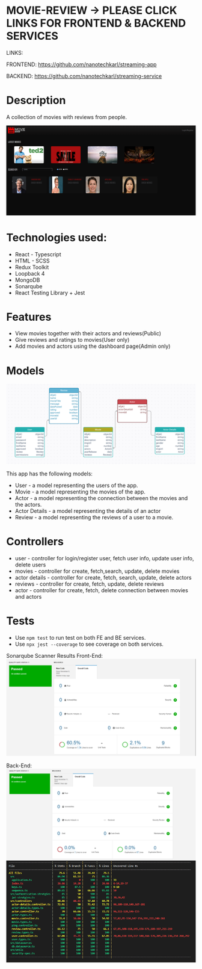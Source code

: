 # MOVIE-REVIEW -> PLEASE CLICK LINKS FOR FRONTEND & BACKEND SERVICES

LINKS:

FRONTEND: https://github.com/nanotechkarl/streaming-app

BACKEND: https://github.com/nanotechkarl/streaming-service

# Description

A collection of movies with reviews from people.

![moviereview](./mr.png)

# Technologies used:

- React - Typescript
- HTML - SCSS
- Redux Toolkit
- Loopback 4
- MongoDB
- Sonarqube
- React Testing Library + Jest

# Features

- View movies together with their actors and reviews(Public)
- Give reviews and ratings to movies(User only)
- Add movies and actors using the dashboard page(Admin only)

# Models

![ERD](./erd.png)

This app has the following models:

- User - a model representing the users of the app.
- Movie - a model representing the movies of the app.
- Actor - a model representing the connection between the movies and the actors.
- Actor Details - a model representing the details of an actor
- Review - a model representing the reviews of a user to a movie.

# Controllers

- user - controller for login/register user, fetch user info, update user info, delete users
- movies - controller for create, fetch,search, update, delete movies
- actor details - controller for create, fetch, search, update, delete actors
- reviews - controller for create, fetch, update, delete reviews
- actor - controller for create, fetch, delete connection between movies and actors

# Tests

- Use `npm test` to run test on both FE and BE services.
- Use `npx jest --coverage` to see coverage on both services.

Sonarqube Scanner Results
Front-End:
![FE](./sfe.png)

Back-End:
![BE](./sbe.png)
![BEC](./sbe1.png)

